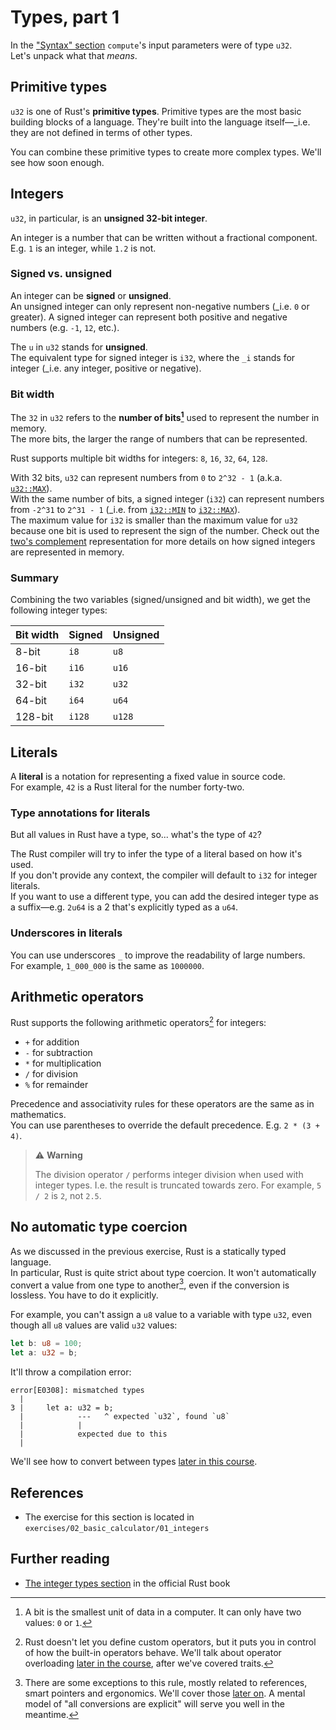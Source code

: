 # Types, part 1

In the ["Syntax" section](../01_intro/01_syntax.md) `compute`'s input parameters were of type `u32`.  
Let's unpack what that _means_.

## Primitive types

`u32` is one of Rust's **primitive types**. Primitive types are the most basic building blocks of a language.
They're built into the language itself—_i.e. they are not defined in terms of other types.

You can combine these primitive types to create more complex types. We'll see how soon enough.

## Integers

`u32`, in particular, is an **unsigned 32-bit integer**.

An integer is a number that can be written without a fractional component. E.g. `1` is an integer, while `1.2` is not.

### Signed vs. unsigned

An integer can be **signed** or **unsigned**.  
An unsigned integer can only represent non-negative numbers (_i.e. `0` or greater).
A signed integer can represent both positive and negative numbers (e.g. `-1`, `12`, etc.).

The `u` in `u32` stands for **unsigned**.  
The equivalent type for signed integer is `i32`, where the `_i` stands for integer (_i.e. any integer, positive or
negative).

### Bit width

The `32` in `u32` refers to the **number of bits[^bit]** used to represent the number in memory.  
The more bits, the larger the range of numbers that can be represented.

Rust supports multiple bit widths for integers: `8`, `16`, `32`, `64`, `128`.

With 32 bits, `u32` can represent numbers from `0` to `2^32 - 1` (a.k.a. [`u32::MAX`](https://doc.rust-lang.org/std/primitive.u32.html#associatedconstant.MAX)).  
With the same number of bits, a signed integer (`i32`) can represent numbers from `-2^31` to `2^31 - 1`
(_i.e. from [`i32::MIN`](https://doc.rust-lang.org/std/primitive.i32.html#associatedconstant.MIN)
to [`i32::MAX`](https://doc.rust-lang.org/std/primitive.i32.html#associatedconstant.MAX)).  
The maximum value for `i32` is smaller than the maximum value for `u32` because one bit is used to represent
the sign of the number. Check out the [two's complement](https://en.wikipedia.org/wiki/Two%27s_complement)
representation for more details on how signed integers are represented in memory.

### Summary

Combining the two variables (signed/unsigned and bit width), we get the following integer types:

| Bit width | Signed | Unsigned |
|-----------|--------|----------|
| 8-bit     | `i8`   | `u8`     |
| 16-bit    | `i16`  | `u16`    |
| 32-bit    | `i32`  | `u32`    |
| 64-bit    | `i64`  | `u64`    |
| 128-bit   | `i128` | `u128`   |

## Literals

A **literal** is a notation for representing a fixed value in source code.  
For example, `42` is a Rust literal for the number forty-two.

### Type annotations for literals

But all values in Rust have a type, so... what's the type of `42`?

The Rust compiler will try to infer the type of a literal based on how it's used.  
If you don't provide any context, the compiler will default to `i32` for integer literals.  
If you want to use a different type, you can add the desired integer type as a suffix—e.g. `2u64` is a 2 that's
explicitly typed as a `u64`.

### Underscores in literals

You can use underscores `_` to improve the readability of large numbers.  
For example, `1_000_000` is the same as `1000000`.

## Arithmetic operators

Rust supports the following arithmetic operators[^traits] for integers:

- `+` for addition
- `-` for subtraction
- `*` for multiplication
- `/` for division
- `%` for remainder

Precedence and associativity rules for these operators are the same as in mathematics.  
You can use parentheses to override the default precedence. E.g. `2 * (3 + 4)`.

> ⚠️ **Warning**
>
> The division operator `/` performs integer division when used with integer types.
> I.e. the result is truncated towards zero. For example, `5 / 2` is `2`, not `2.5`.

## No automatic type coercion

As we discussed in the previous exercise, Rust is a statically typed language.  
In particular, Rust is quite strict about type coercion. It won't automatically convert a value from one type to
another[^coercion],
even if the conversion is lossless. You have to do it explicitly.

For example, you can't assign a `u8` value to a variable with type `u32`, even though all `u8` values are valid `u32`
values:

```rust
let b: u8 = 100;
let a: u32 = b;
```

It'll throw a compilation error:

```text
error[E0308]: mismatched types
  |
3 |     let a: u32 = b;
  |            ---   ^ expected `u32`, found `u8`
  |            |
  |            expected due to this
  |
```

We'll see how to convert between types [later in this course](../04_traits/08_from).

## References

- The exercise for this section is located in `exercises/02_basic_calculator/01_integers`

## Further reading

- [The integer types section](https://doc.rust-lang.org/book/ch03-02-data-types.html#integer-types) in the official Rust book

[^bit]: A bit is the smallest unit of data in a computer. It can only have two values: `0` or `1`.

[^traits]: Rust doesn't let you define custom operators, but it puts you in control of how the built-in operators
behave.
We'll talk about operator overloading [later in the course](../04_traits/03_operator_overloading), after we've covered traits.

[^coercion]: There are some exceptions to this rule, mostly related to references, smart pointers and ergonomics. We'll
cover those [later on](../04_traits/06_deref).
A mental model of "all conversions are explicit" will serve you well in the meantime.
